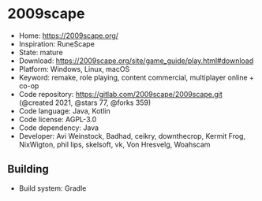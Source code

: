 # 2009scape

- Home: https://2009scape.org/
- Inspiration: RuneScape
- State: mature
- Download: https://2009scape.org/site/game_guide/play.html#download
- Platform: Windows, Linux, macOS
- Keyword: remake, role playing, content commercial, multiplayer online + co-op
- Code repository: https://gitlab.com/2009scape/2009scape.git (@created 2021, @stars 77, @forks 359)
- Code language: Java, Kotlin
- Code license: AGPL-3.0
- Code dependency: Java
- Developer: Avi Weinstock, Badhad, ceikry, downthecrop, Kermit Frog, NixWigton, phil lips, skelsoft, vk, Von Hresvelg, Woahscam

## Building

- Build system: Gradle
